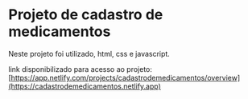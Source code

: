 <h1>Projeto de cadastro de medicamentos</h1>
Neste projeto foi utilizado, html, css e javascript.

link disponibilizado para acesso ao projeto: [https://app.netlify.com/projects/cadastrodemedicamentos/overview](https://cadastrodemedicamentos.netlify.app)
